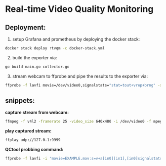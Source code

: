 # Real-time Video Quality Monitoring
## Deployment:
1. setup Grafana and prometheus by deploying the docker stack:
```bash
docker stack deploy rtvqm -c docker-stack.yml
```
2. build the exporter via:
```bash
go build main.go collector.go
```
3. stream webcam to ffprobe and pipe the results to the exporter via:
```bash
ffprobe -f lavfi movie=/dev/video0,signalstats="stat=tout+vrep+brng" -show_frames -print_format csv | ./main -port 2112

```
## snippets:
**capture stream from webcam:**
``` bash
ffmpeg -f v4l2 -framerate 25 -video_size 640x480 -i /dev/video0 -f mpegts udp://127.0.0.1:9999
```

**play captured stream:**
``` bash
ffplay udp://127.0.1:9999
```
**QCtool probbing command:**
```bash
ffprobe -f lavfi -i "movie=EXAMPLE.mov:s=v+a[in0][in1],[in0]signalstats=stat=tout+vrep+brng,cropdetect=reset=1:round=1,idet=half_life=1,deflicker=bypass=1,split[a][b];[a]field=top[a1];[b]field=bottom,split[b1][b2];[a1][b1]psnr[c1];[c1][b2]ssim[out0];[in1]ebur128=metadata=1,astats=metadata=1:reset=1:length=0.4[out1]" -show_frames -show_versions -of xml=x=1:q=1 -noprivate | gzip > EXAMPLE.mov.qctools.xml.gz
```

